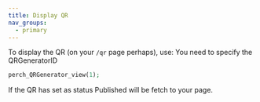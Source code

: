 ```yaml
---
title: Display QR
nav_groups:
  - primary
---
```


To display the QR (on your `/qr` page perhaps), use:
You need to specify the QRGeneratorID
```php
perch_QRGenerator_view(1);
```


If the QR has set as status Published will be fetch to your page.
